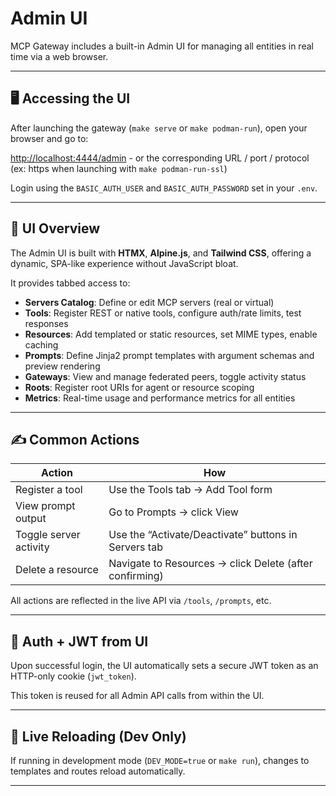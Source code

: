 # Admin UI

MCP Gateway includes a built-in Admin UI for managing all entities in real time via a web browser.

---

## 🖥️ Accessing the UI

After launching the gateway (`make serve` or `make podman-run`), open your browser and go to:

[http://localhost:4444/admin](http://localhost:4444/admin) - or the corresponding URL / port / protocol (ex: https when launching with `make podman-run-ssl`)

Login using the `BASIC_AUTH_USER` and `BASIC_AUTH_PASSWORD` set in your `.env`.

---

## 🧭 UI Overview

The Admin UI is built with **HTMX**, **Alpine.js**, and **Tailwind CSS**, offering a dynamic, SPA-like experience without JavaScript bloat.

It provides tabbed access to:

- **Servers Catalog**: Define or edit MCP servers (real or virtual)
- **Tools**: Register REST or native tools, configure auth/rate limits, test responses
- **Resources**: Add templated or static resources, set MIME types, enable caching
- **Prompts**: Define Jinja2 prompt templates with argument schemas and preview rendering
- **Gateways**: View and manage federated peers, toggle activity status
- **Roots**: Register root URIs for agent or resource scoping
- **Metrics**: Real-time usage and performance metrics for all entities

---

## ✍️ Common Actions

| Action | How |
|--------|-----|
| Register a tool | Use the Tools tab → Add Tool form |
| View prompt output | Go to Prompts → click View |
| Toggle server activity | Use the “Activate/Deactivate” buttons in Servers tab |
| Delete a resource | Navigate to Resources → click Delete (after confirming) |

All actions are reflected in the live API via `/tools`, `/prompts`, etc.

---

## 🔐 Auth + JWT from UI

Upon successful login, the UI automatically sets a secure JWT token as an HTTP-only cookie (`jwt_token`).

This token is reused for all Admin API calls from within the UI.

---

## 🔄 Live Reloading (Dev Only)

If running in development mode (`DEV_MODE=true` or `make run`), changes to templates and routes reload automatically.

---

